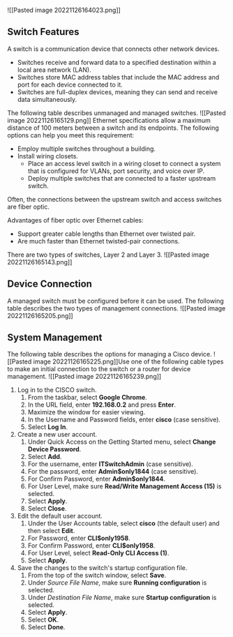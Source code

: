 ![[Pasted image 20221126164023.png]]
## Switch Features

A switch is a communication device that connects other network devices.

-   Switches receive and forward data to a specified destination within a local area network (LAN).
-   Switches store MAC address tables that include the MAC address and port for each device connected to it.
-   Switches are full-duplex devices, meaning they can send and receive data simultaneously.

The following table describes unmanaged and managed switches.
![[Pasted image 20221126165129.png]]
Ethernet specifications allow a maximum distance of 100 meters between a switch and its endpoints. The following options can help you meet this requirement:

-   Employ multiple switches throughout a building.
-   Install wiring closets.
    -   Place an access level switch in a wiring closet to connect a system that is configured for VLANs, port security, and voice over IP.
    -   Deploy multiple switches that are connected to a faster upstream switch.

Often, the connections between the upstream switch and access switches are fiber optic.

Advantages of fiber optic over Ethernet cables:

-   Support greater cable lengths than Ethernet over twisted pair.
-   Are much faster than Ethernet twisted-pair connections.

There are two types of switches, Layer 2 and Layer 3.
![[Pasted image 20221126165143.png]]

## Device Connection

A managed switch must be configured before it can be used. The following table describes the two types of management connections.
![[Pasted image 20221126165205.png]]
## System Management

The following table describes the options for managing a Cisco device.
![[Pasted image 20221126165225.png]]Use one of the following cable types to make an initial connection to the switch or a router for device management.
![[Pasted image 20221126165239.png]]

1.  Log in to the CISCO switch.
    1.  From the taskbar, select **Google Chrome**.
    2.  In the URL field, enter **192.168.0.2** and press **Enter**.
    3.  Maximize the window for easier viewing.
    4.  In the Username and Password fields, enter **cisco** (case sensitive).
    5.  Select **Log In**.
2.  Create a new user account.
    1.  Under Quick Access on the Getting Started menu, select **Change Device Password**.
    2.  Select **Add**.
    3.  For the username, enter **ITSwitchAdmin** (case sensitive).
    4.  For the password, enter **Admin$only1844** (case sensitive).
    5.  For Confirm Password, enter **Admin$only1844**.
    6.  For User Level, make sure **Read/Write Management Access (15)** is selected.
    7.  Select **Apply**.
    8.  Select **Close**.
3.  Edit the default user account.
    1.  Under the User Accounts table, select **cisco** (the default user) and then select **Edit**.
    2.  For Password, enter **CLI$only1958**.
    3.  For Confirm Password, enter **CLI$only1958**.
    4.  For User Level, select **Read-Only CLI Access (1)**.
    5.  Select **Apply**.
4.  Save the changes to the switch's startup configuration file.
    1.  From the top of the switch window, select **Save**.
    2.  Under _Source File Name_, make sure **Running configuration** is selected.
    3.  Under _Destination File Name_, make sure **Startup configuration** is selected.
    4.  Select **Apply**.
    5.  Select **OK**.
    6.  Select **Done**.
